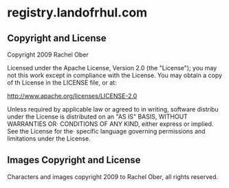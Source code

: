 # registry.landofrhul.com

## Copyright and License

Copyright 2009 Rachel Ober

Licensed under the Apache License, Version 2.0 (the "License"); you may not
this work except in compliance with the License. You may obtain a copy of th
License in the LICENSE file, or at:

http://www.apache.org/licenses/LICENSE-2.0

Unless required by applicable law or agreed to in writing, software distribu
under the License is distributed on an "AS IS" BASIS, WITHOUT WARRANTIES OR·
CONDITIONS OF ANY KIND, either express or implied. See the License for the·
specific language governing permissions and limitations under the License.

## Images Copyright and License

Characters and images copyright 2009 to Rachel Ober, all rights
reserved.
